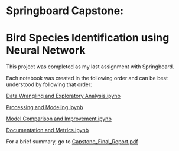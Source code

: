 # Springboard Capstone:
# Bird Species Identification using Neural Network

This project was completed as my last assignment with Springboard.

Each notebook was created in the following order and can be best understood by following that order:

[Data Wrangling and Exploratory Analysis.ipynb](https://github.com/NickLamm/SpringboardCapstoneFinal/blob/main/Data%20Wrangling%20and%20Exploratory%20Analysis.ipynb)

[Processing and Modeling.ipynb](https://github.com/NickLamm/SpringboardCapstoneFinal/blob/main/Processing%20and%20Modeling.ipynb)

[Model Comparison and Improvement.ipynb](https://github.com/NickLamm/SpringboardCapstoneFinal/blob/main/Model%20Comparison%20and%20Improvement.ipynb)

[Documentation and Metrics.ipynb](https://github.com/NickLamm/SpringboardCapstoneFinal/blob/main/Documentation%20and%20Metrics.ipynb)

For a brief summary, go to [Capstone_Final_Report.pdf](https://github.com/NickLamm/SpringboardCapstoneFinal/blob/main/Capstone_Final_Report.pdf)
